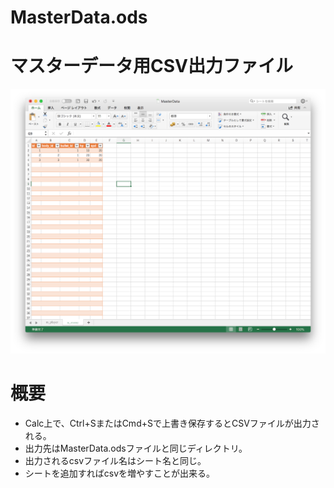 # MasterData.ods

# マスターデータ用CSV出力ファイル

![unityimage001](images/image001.png "image001")

# 概要
- Calc上で、Ctrl+SまたはCmd+Sで上書き保存するとCSVファイルが出力される。
- 出力先はMasterData.odsファイルと同じディレクトリ。
- 出力されるcsvファイル名はシート名と同じ。
- シートを追加すればcsvを増やすことが出来る。

